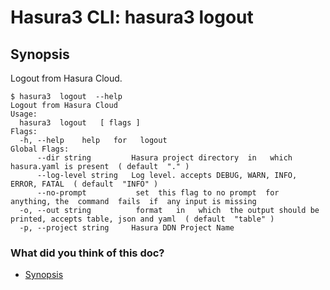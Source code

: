 # Hasura3 CLI: hasura3 logout

## Synopsis​

Logout from Hasura Cloud.

```
$ hasura3  logout  --help
Logout from Hasura Cloud
Usage:
  hasura3  logout   [ flags ]
Flags:
  -h, --help    help   for   logout
Global Flags:
      --dir string         Hasura project directory  in   which  hasura.yaml is present  ( default  "." )
      --log-level string   Log level. accepts DEBUG, WARN, INFO, ERROR, FATAL  ( default  "INFO" )
      --no-prompt           set  this flag to no prompt  for  anything, the  command  fails  if  any input is missing
  -o, --out string          format   in   which  the output should be printed, accepts table, json and yaml  ( default  "table" )
  -p, --project string     Hasura DDN Project Name
```

### What did you think of this doc?

- [ Synopsis ](https://hasura.io/docs/3.0/cli/commands/logout/#synopsis)
